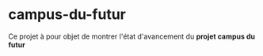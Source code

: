 # campus-du-futur

Ce projet à pour objet de montrer l'état d'avancement du **projet campus du futur**
